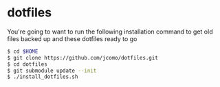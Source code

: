 dotfiles
============
You're going to want to run the following installation
command to get old files backed up and these dotfiles
ready to go

```sh
$ cd $HOME
$ git clone https://github.com/jcomo/dotfiles.git
$ cd dotfiles
$ git submodule update --init
$ ./install_dotfiles.sh
```
